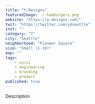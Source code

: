 ```yaml
---
title: "Y-Designs"
featuredImage: ./-hamburgers.png
website: "https://y-designs.com/"
twit: "https://twitter.com/ydseattle"
inst: ""
category: "Y"
city: "Seattle"
neighborhood: "Pioneer Square"
size: "Small (1-10)"
map: ""
tags:
    - ux/ui
    - engineering
    - branding
    - product
published: true
---
```


Description
